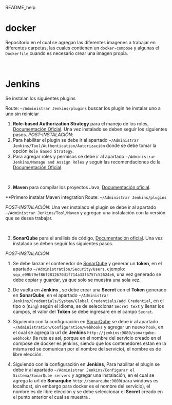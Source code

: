 README_help

# docker
Repositorio en el cual se agregan las diferentes imagenes a trabajar en diferentes carpetas, las cuales contienen un `docker-compose` y algunas el `Dockerfile` cuando es necesario crear una imagen propia.

<br>


# Jenkins
Se instalan los siguientes plugins

 Route: `~/Administrar Jenkins/plugins` buscar los plugin he instalar uno a uno sin reiniciar

1. **Role-based Authorization Strategy** para el manejo de los roles, [Documentación Oficial](https://plugins.jenkins.io/role-strategy/). Una vez instalado se deben seguir los siguientes pasos.
*POST-INSTALACIÓN*:
1. Para habilitar el plugin se debe ir al apartado `~/Administrar Jenkins/Tool/Authentication/Autorización` donde se debe tomar la opción `Role Based Strategy`. 	
2. Para agregar roles y permisos se debe ir al apartado `~/Administrar Jenkins/Manage and Assign Roles` y seguir las recomendaciones de la [Documentación Oficial](https://plugins.jenkins.io/role-strategy/).


<br>

2. **Maven** para compilar los proyectos Java, [Documentación oficial](https://plugins.jenkins.io/maven-plugin/).
 
**Primero instalar Maven integration Route: `~/Administrar Jenkins/plugins`

*POST-INSTALACIÓN*: Una vez instalado el plugin se debe ir al apartado `~/Administrar Jenkins/Tool/Maven` y agregan una instalación con la versión que se desea trabajar.

<br>

3. **SonarQube** para el análisis de código, [Documentación oficial](https://plugins.jenkins.io/sonar/). Una vez instalado se deben seguir los siguientes pasos.

*POST-INSTALACIÓN*

1. Se debe lanzar el contenedor de [SonarQube](#sonarqube) y generar un **token**, en el apartado `~/Administration/Security/Users`, ejemplo: `squ_e99b79ef86f2812670d1f714a33f6757c52624e6`, una vez generado se debe copiar y guardar, ya que solo se muestra una sola vez.

2. De vuelta en **Jenkins** , se debe crear una **Secret** con el **Token** generado en **SonarQube**, en el apartado `~/Administrar Jenkins/Credentials/System/Global Credentials/add Credential`, en el tipo o (`King`) según el idioma, se de seleccionar `Secret text` y llenar los campos, el valor del **Token** se debe ingresare en el campo `Secret`.
	
3. Siguiendo con la configuración en [SonarQube](#sonarqube) se debe ir al apartado `~/Administration/Configuration/webhooks` y agregar un nuevo `hook`, en el cual se agrega la url de **Jenkins** `http://jenkins:9080/sonarqube-webhook/` (la ruta es asi, porque en el nombre del servicio  creado en el compose de docker es jenkins, siendo que los contenedores estan en la misma red se comunican por el nombre del servicio), el nombre es de libre elección. 
	
4. Siguiendo con la configuración en **Jenkins**, Para habilitar el plugin se debe ir al apartado `~/Administrar Jenkins/Configurar el Sistema/SonarQube servers` y agregar una instalación, en el cual se agrega la url de **Sonarqube** `http://sonarqube:9000`(para windows es localhost, sin embargo para docker es el nombre del servicio), el nombre es de libre elección y se debe seleccionar el **Secret** creado en el punto anterior el cual se muestra .

